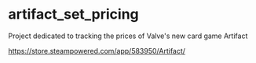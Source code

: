 # artifact_set_pricing
Project dedicated to tracking the prices of Valve's new card game Artifact

https://store.steampowered.com/app/583950/Artifact/
